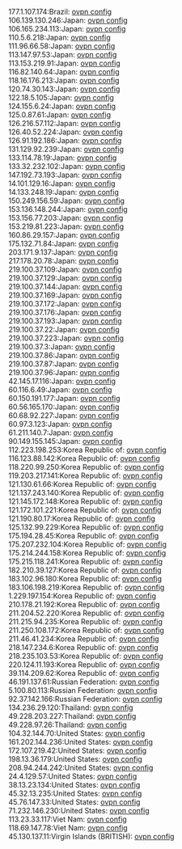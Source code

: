 177.1.107.174:Brazil: [ovpn config](vpn/177_1_107_174.ovpn)  
106.139.130.246:Japan: [ovpn config](vpn/106_139_130_246.ovpn)  
106.165.234.113:Japan: [ovpn config](vpn/106_165_234_113.ovpn)  
110.5.6.218:Japan: [ovpn config](vpn/110_5_6_218.ovpn)  
111.96.66.58:Japan: [ovpn config](vpn/111_96_66_58.ovpn)  
113.147.97.53:Japan: [ovpn config](vpn/113_147_97_53.ovpn)  
113.153.219.91:Japan: [ovpn config](vpn/113_153_219_91.ovpn)  
116.82.140.64:Japan: [ovpn config](vpn/116_82_140_64.ovpn)  
118.16.176.213:Japan: [ovpn config](vpn/118_16_176_213.ovpn)  
120.74.30.143:Japan: [ovpn config](vpn/120_74_30_143.ovpn)  
122.18.5.105:Japan: [ovpn config](vpn/122_18_5_105.ovpn)  
124.155.6.24:Japan: [ovpn config](vpn/124_155_6_24.ovpn)  
125.0.87.61:Japan: [ovpn config](vpn/125_0_87_61.ovpn)  
126.216.57.112:Japan: [ovpn config](vpn/126_216_57_112.ovpn)  
126.40.52.224:Japan: [ovpn config](vpn/126_40_52_224.ovpn)  
126.91.192.186:Japan: [ovpn config](vpn/126_91_192_186.ovpn)  
131.129.92.239:Japan: [ovpn config](vpn/131_129_92_239.ovpn)  
133.114.78.19:Japan: [ovpn config](vpn/133_114_78_19.ovpn)  
133.32.232.102:Japan: [ovpn config](vpn/133_32_232_102.ovpn)  
147.192.73.193:Japan: [ovpn config](vpn/147_192_73_193.ovpn)  
14.101.129.16:Japan: [ovpn config](vpn/14_101_129_16.ovpn)  
14.133.248.19:Japan: [ovpn config](vpn/14_133_248_19.ovpn)  
150.249.156.59:Japan: [ovpn config](vpn/150_249_156_59.ovpn)  
153.136.148.244:Japan: [ovpn config](vpn/153_136_148_244.ovpn)  
153.156.77.203:Japan: [ovpn config](vpn/153_156_77_203.ovpn)  
153.219.81.223:Japan: [ovpn config](vpn/153_219_81_223.ovpn)  
160.86.29.157:Japan: [ovpn config](vpn/160_86_29_157.ovpn)  
175.132.71.84:Japan: [ovpn config](vpn/175_132_71_84.ovpn)  
203.171.9.137:Japan: [ovpn config](vpn/203_171_9_137.ovpn)  
217.178.20.78:Japan: [ovpn config](vpn/217_178_20_78.ovpn)  
219.100.37.109:Japan: [ovpn config](vpn/219_100_37_109.ovpn)  
219.100.37.129:Japan: [ovpn config](vpn/219_100_37_129.ovpn)  
219.100.37.144:Japan: [ovpn config](vpn/219_100_37_144.ovpn)  
219.100.37.169:Japan: [ovpn config](vpn/219_100_37_169.ovpn)  
219.100.37.172:Japan: [ovpn config](vpn/219_100_37_172.ovpn)  
219.100.37.176:Japan: [ovpn config](vpn/219_100_37_176.ovpn)  
219.100.37.193:Japan: [ovpn config](vpn/219_100_37_193.ovpn)  
219.100.37.22:Japan: [ovpn config](vpn/219_100_37_22.ovpn)  
219.100.37.223:Japan: [ovpn config](vpn/219_100_37_223.ovpn)  
219.100.37.3:Japan: [ovpn config](vpn/219_100_37_3.ovpn)  
219.100.37.86:Japan: [ovpn config](vpn/219_100_37_86.ovpn)  
219.100.37.87:Japan: [ovpn config](vpn/219_100_37_87.ovpn)  
219.100.37.96:Japan: [ovpn config](vpn/219_100_37_96.ovpn)  
42.145.17.116:Japan: [ovpn config](vpn/42_145_17_116.ovpn)  
60.116.6.49:Japan: [ovpn config](vpn/60_116_6_49.ovpn)  
60.150.191.177:Japan: [ovpn config](vpn/60_150_191_177.ovpn)  
60.56.165.170:Japan: [ovpn config](vpn/60_56_165_170.ovpn)  
60.68.92.227:Japan: [ovpn config](vpn/60_68_92_227.ovpn)  
60.97.3.123:Japan: [ovpn config](vpn/60_97_3_123.ovpn)  
61.211.140.7:Japan: [ovpn config](vpn/61_211_140_7.ovpn)  
90.149.155.145:Japan: [ovpn config](vpn/90_149_155_145.ovpn)  
112.223.198.253:Korea Republic of: [ovpn config](vpn/112_223_198_253.ovpn)  
116.123.88.142:Korea Republic of: [ovpn config](vpn/116_123_88_142.ovpn)  
118.220.99.250:Korea Republic of: [ovpn config](vpn/118_220_99_250.ovpn)  
119.203.217.141:Korea Republic of: [ovpn config](vpn/119_203_217_141.ovpn)  
121.130.61.66:Korea Republic of: [ovpn config](vpn/121_130_61_66.ovpn)  
121.137.243.140:Korea Republic of: [ovpn config](vpn/121_137_243_140.ovpn)  
121.145.172.148:Korea Republic of: [ovpn config](vpn/121_145_172_148.ovpn)  
121.172.101.221:Korea Republic of: [ovpn config](vpn/121_172_101_221.ovpn)  
121.190.80.17:Korea Republic of: [ovpn config](vpn/121_190_80_17.ovpn)  
125.132.99.229:Korea Republic of: [ovpn config](vpn/125_132_99_229.ovpn)  
175.194.28.45:Korea Republic of: [ovpn config](vpn/175_194_28_45.ovpn)  
175.207.232.104:Korea Republic of: [ovpn config](vpn/175_207_232_104.ovpn)  
175.214.244.158:Korea Republic of: [ovpn config](vpn/175_214_244_158.ovpn)  
175.215.118.241:Korea Republic of: [ovpn config](vpn/175_215_118_241.ovpn)  
182.210.39.127:Korea Republic of: [ovpn config](vpn/182_210_39_127.ovpn)  
183.102.96.180:Korea Republic of: [ovpn config](vpn/183_102_96_180.ovpn)  
183.106.198.219:Korea Republic of: [ovpn config](vpn/183_106_198_219.ovpn)  
1.229.197.154:Korea Republic of: [ovpn config](vpn/1_229_197_154.ovpn)  
210.178.21.192:Korea Republic of: [ovpn config](vpn/210_178_21_192.ovpn)  
211.204.52.220:Korea Republic of: [ovpn config](vpn/211_204_52_220.ovpn)  
211.215.94.235:Korea Republic of: [ovpn config](vpn/211_215_94_235.ovpn)  
211.250.108.172:Korea Republic of: [ovpn config](vpn/211_250_108_172.ovpn)  
211.46.41.234:Korea Republic of: [ovpn config](vpn/211_46_41_234.ovpn)  
218.147.234.6:Korea Republic of: [ovpn config](vpn/218_147_234_6.ovpn)  
218.235.103.53:Korea Republic of: [ovpn config](vpn/218_235_103_53.ovpn)  
220.124.11.193:Korea Republic of: [ovpn config](vpn/220_124_11_193.ovpn)  
39.114.209.62:Korea Republic of: [ovpn config](vpn/39_114_209_62.ovpn)  
46.191.137.61:Russian Federation: [ovpn config](vpn/46_191_137_61.ovpn)  
5.100.80.113:Russian Federation: [ovpn config](vpn/5_100_80_113.ovpn)  
92.37.142.166:Russian Federation: [ovpn config](vpn/92_37_142_166.ovpn)  
134.236.29.120:Thailand: [ovpn config](vpn/134_236_29_120.ovpn)  
49.228.203.227:Thailand: [ovpn config](vpn/49_228_203_227.ovpn)  
49.228.97.26:Thailand: [ovpn config](vpn/49_228_97_26.ovpn)  
104.32.144.70:United States: [ovpn config](vpn/104_32_144_70.ovpn)  
161.202.144.236:United States: [ovpn config](vpn/161_202_144_236.ovpn)  
172.107.219.42:United States: [ovpn config](vpn/172_107_219_42.ovpn)  
198.13.36.179:United States: [ovpn config](vpn/198_13_36_179.ovpn)  
208.94.244.242:United States: [ovpn config](vpn/208_94_244_242.ovpn)  
24.4.129.57:United States: [ovpn config](vpn/24_4_129_57.ovpn)  
38.13.23.134:United States: [ovpn config](vpn/38_13_23_134.ovpn)  
45.32.13.235:United States: [ovpn config](vpn/45_32_13_235.ovpn)  
45.76.147.33:United States: [ovpn config](vpn/45_76_147_33.ovpn)  
71.232.146.230:United States: [ovpn config](vpn/71_232_146_230.ovpn)  
113.23.33.117:Viet Nam: [ovpn config](vpn/113_23_33_117.ovpn)  
118.69.147.78:Viet Nam: [ovpn config](vpn/118_69_147_78.ovpn)  
45.130.137.11:Virgin Islands (BRITISH): [ovpn config](vpn/45_130_137_11.ovpn)  
